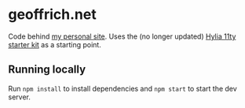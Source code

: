 # geoffrich.net

Code behind [my personal site](https://geoffrich.net/). Uses the (no longer updated) [Hylia 11ty starter kit](https://github.com/hankchizljaw/hylia) as a starting point.

## Running locally

Run `npm install` to install dependencies and `npm start` to start the dev server.
